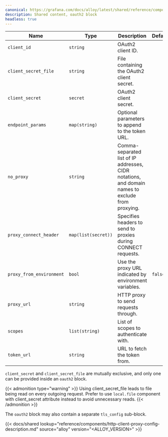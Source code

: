 ```yaml
---
canonical: https://grafana.com/docs/alloy/latest/shared/reference/components/oauth2-block/
description: Shared content, oauth2 block
headless: true
---
```


| Name                     | Type                | Description                                                                                      | Default | Required |
| ------------------------ | ------------------- | ------------------------------------------------------------------------------------------------ | ------- | -------- |
| `client_id`              | `string`            | OAuth2 client ID.                                                                                |         | no       |
| `client_secret_file`     | `string`            | File containing the OAuth2 client secret.                                                        |         | no       |
| `client_secret`          | `secret`            | OAuth2 client secret.                                                                            |         | no       |
| `endpoint_params`        | `map(string)`       | Optional parameters to append to the token URL.                                                  |         | no       |
| `no_proxy`               | `string`            | Comma-separated list of IP addresses, CIDR notations, and domain names to exclude from proxying. |         | no       |
| `proxy_connect_header`   | `map(list(secret))` | Specifies headers to send to proxies during CONNECT requests.                                    |         | no       |
| `proxy_from_environment` | `bool`              | Use the proxy URL indicated by environment variables.                                            | `false` | no       |
| `proxy_url`              | `string`            | HTTP proxy to send requests through.                                                             |         | no       |
| `scopes`                 | `list(string)`      | List of scopes to authenticate with.                                                             |         | no       |
| `token_url`              | `string`            | URL to fetch the token from.                                                                     |         | no       |

`client_secret` and `client_secret_file` are mutually exclusive, and only one can be provided inside an `oauth2` block.

{{< admonition type="warning" >}}
Using client_secret_file leads to file being read on every outgoing request. Prefer to use `local.file` component
with client_secret attribute instead to avoid unnecessary reads.
{{< /admonition >}}

The `oauth2` block may also contain a separate `tls_config` sub-block.

{{< docs/shared lookup="reference/components/http-client-proxy-config-description.md" source="alloy" version="<ALLOY_VERSION>" >}}
